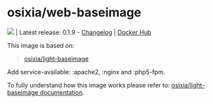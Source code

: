 # osixia/web-baseimage

[![](https://badge.imagelayers.io/osixia//web-baseimage:latest.svg)](https://imagelayers.io/?images=osixia//web-baseimage:latest 'Get your own badge on imagelayers.io') | Latest release: 0.1.9 - [Changelog](CHANGELOG.md) | [Docker Hub](https://hub.docker.com/r/osixia/web-baseimage) 

This image is based on:
> [osixia/light-baseimage](https://github.com/osixia/docker-light-baseimage)

Add service-available: :apache2, :nginx and :php5-fpm.

To fully understand how this image works please refer to: [osixia/light-baseimage documentation](https://github.com/osixia/docker-light-baseimage).
